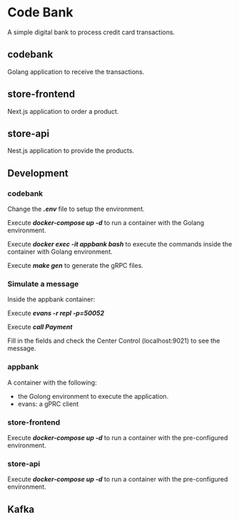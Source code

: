 # Code Bank

A simple digital bank to process credit card transactions.

## codebank

Golang application to receive the transactions.

## store-frontend

Next.js application to order a product.

## store-api

Nest.js application to provide the products.

## Development

### codebank

Change the __*.env*__ file to setup the environment.

Execute __*docker-compose up -d*__ to run a container with the Golang environment.

Execute __*docker exec -it appbank bash*__ to execute the commands inside the container with Golang environment.

Execute __*make gen*__ to generate the gRPC files.

### Simulate a message
Inside the appbank container:

Execute __*evans -r repl -p=50052*__

Execute __*call Payment*__

Fill in the fields and check the Center Control (localhost:9021) to see the message.

### appbank

A container with the following:
- the Golong environment to execute the application.
- evans: a gPRC client 

### store-frontend

Execute __*docker-compose up -d*__ to run a container with the pre-configured environment.

### store-api

Execute __*docker-compose up -d*__ to run a container with the pre-configured environment.

## Kafka


